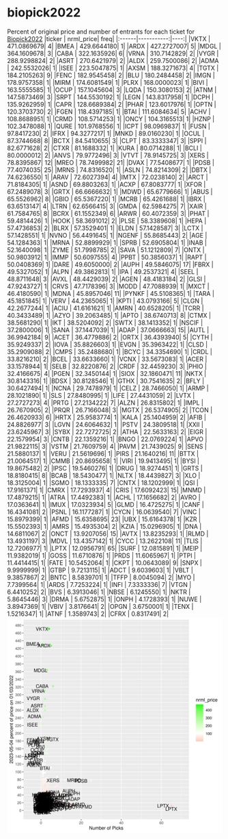 # biopick2022
Percent of original price and number of entrants for each ticket for [Biopick2022](https://twitter.com/hashtag/Biopick2022)
|ticker |  nrml_price| freq|
|:------|-----------:|----:|
|VKTX   | 471.0869679|    4|
|BMEA   | 429.6644180|    1|
|ARDX   | 427.2727007|    5|
|MDGL   | 364.1609678|    3|
|CABA   | 322.1635926|    6|
|VRNA   | 310.7142829|    2|
|VYGR   | 288.9298824|    2|
|ASRT   | 270.6421979|    2|
|ALDX   | 259.7500086|    2|
|ADMA   | 242.5532026|    1|
|ISEE   | 223.5047875|    1|
|AXSM   | 188.3271673|    4|
|TGTX   | 184.2105263|    9|
|FENC   | 182.9545458|    2|
|BLU    | 180.2484458|    2|
|IMGN   | 178.9757358|    1|
|MIRM   | 174.6081549|    1|
|PLRX   | 168.0000023|    1|
|BIVI   | 163.5555585|    1|
|OCUP   | 157.1045604|    3|
|LQDA   | 150.3080153|    2|
|ATNM   | 147.5873469|    3|
|SRPT   | 144.5530192|    1|
|LEGN   | 143.8317958|    1|
|DCPH   | 135.9262959|    1|
|CAPR   | 128.6689384|    2|
|PHAR   | 123.6017976|    1|
|OPTN   | 120.3703730|    2|
|FGEN   | 118.4397185|    1|
|BTAI   | 111.6084634|    5|
|ACHV   | 108.8688951|    1|
|CRMD   | 108.5714253|    1|
|ONCY   | 104.3165513|    1|
|HZNP   | 102.3478088|    1|
|QURE   | 101.9768556|    1|
|ICPT   |  98.0969837|    1|
|FUSN   |  97.8417230|    2|
|IFRX   |  94.3277217|    1|
|MNKD   |  89.0160230|    1|
|OCUL   |  87.3744668|    8|
|BCTX   |  84.5410655|    3|
|CLPT   |  83.3333347|    3|
|SPPI   |  82.6771628|    2|
|CTXR   |  81.1688332|    1|
|KURA   |  80.0714288|    1|
|BCLI   |  80.0000012|    2|
|ANVS   |  79.9772496|    3|
|VTVT   |  78.9145725|    3|
|XERS   |  78.8395867|   12|
|MREO   |  78.7499982|   21|
|DVAX   |  77.5408677|    1|
|PDSB   |  77.4074035|   25|
|MRNS   |  74.8316520|    1|
|ASLN   |  74.8214309|    2|
|DBTX   |  74.6236550|    1|
|ARAV   |  72.6027394|    4|
|IMTX   |  72.0238140|    2|
|ARCT   |  71.8184305|    1|
|ASND   |  69.8803263|    1|
|ACXP   |  67.8083777|    1|
|XFOR   |  67.2489078|    3|
|GRTX   |  66.6666632|    1|
|MDWD   |  65.6779666|    1|
|ABUS   |  65.5526962|    8|
|GBIO   |  65.5367220|    1|
|MCRB   |  65.4261688|    1|
|IBRX   |  63.6513147|    4|
|LTRN   |  62.6566415|    3|
|GMDA   |  62.5984275|    7|
|XAIR   |  61.7584765|    8|
|BCRX   |  61.1552349|    6|
|ARWR   |  60.4072359|    3|
|PHAT   |  59.4814426|    1|
|HOOK   |  58.3691012|    2|
|PLSE   |  58.3389608|    1|
|HEPA   |  57.4736853|    2|
|BLRX   |  57.3529401|    1|
|ELDN   |  57.1428587|    3|
|LCTX   |  57.1428551|    1|
|NVNO   |  56.4491645|    1|
|NGENF  |  55.8685443|    2|
|AGE    |  54.1284363|    1|
|MRNA   |  52.8899929|    1|
|SPRB   |  52.6905804|    1|
|INAB   |  52.1640098|    1|
|ZYME   |  51.7998785|    2|
|SAVA   |  51.1212809|    7|
|ONTX   |  50.9803912|    1|
|IMMP   |  50.6097555|    4|
|PPBT   |  50.3856037|    1|
|RAPT   |  50.0408369|    1|
|DARE   |  49.6050000|    2|
|AUPH   |  49.5846075|   17|
|FBRX   |  49.5327052|    1|
|ALPN   |  49.3862813|    1|
|IPA    |  49.2537321|    4|
|SEEL   |  48.8711648|    3|
|AVXL   |  48.4429039|    2|
|AGEN   |  48.4183184|    2|
|GLSI   |  47.9243727|    1|
|CRVS   |  47.7178396|    3|
|MODD   |  47.7088939|    1|
|MXCT   |  46.4180590|    1|
|MDNA   |  45.8957046|   11|
|PYNKF  |  45.5108365|    1|
|TARA   |  45.1851845|    1|
|VERV   |  44.2365065|    1|
|KPTI   |  43.0793166|    5|
|CLGN   |  42.2677244|    1|
|ACIU   |  41.6161621|    1|
|AMRN   |  40.6528205|    1|
|TCRR   |  40.3433489|    1|
|AZYO   |  39.2063485|    1|
|APTO   |  38.6740713|    8|
|CTMX   |  38.5681290|    1|
|IKT    |  38.5204092|    2|
|SWTX   |  38.1413352|    1|
|NSCIF  |  37.2800006|    1|
|SANA   |  37.1447039|    1|
|ADAP   |  37.0666663|   15|
|AUTL   |  36.9942184|    9|
|ACET   |  36.4779886|    2|
|ORTX   |  36.4393940|    5|
|CYTH   |  35.9249337|    2|
|IOVA   |  35.8826603|    1|
|EVGN   |  35.3963422|    1|
|CLSD   |  35.2909088|    2|
|CMPS   |  35.2488680|    1|
|BCYC   |  34.3354690|    1|
|CRDL   |  33.8216210|    2|
|BCEL   |  33.6633660|    1|
|VCNX   |  33.5673083|    1|
|ACER   |  33.1578944|    1|
|SELB   |  32.8220876|    2|
|CRDF   |  32.4459230|    3|
|PHIO   |  32.4166675|    4|
|PGEN   |  32.3450144|    1|
|SIOX   |  32.1860471|   11|
|NKTX   |  30.8143316|    1|
|BDSX   |  30.8128546|    1|
|GTHX   |  30.7541635|    2|
|BFLY   |  30.6427494|    1|
|NCNA   |  29.7478979|    1|
|CELZ   |  28.7466050|    1|
|ARMP   |  28.1021890|    1|
|SLS    |  27.8480995|    1|
|LIFE   |  27.4431059|    2|
|LVTX   |  27.2727273|    4|
|PRTG   |  27.2134222|    7|
|ALZN   |  26.8315802|    1|
|IMPL   |  26.7670905|    2|
|PRQR   |  26.7166048|    3|
|MGTX   |  26.5374905|    2|
|TCON   |  26.4620933|    6|
|HRTX   |  25.9583774|    1|
|KALA   |  25.1404959|    2|
|AFIB   |  24.8826977|    3|
|LGVN   |  24.6064632|    1|
|PSTV   |  24.3809518|    1|
|XXII   |  23.6245967|    3|
|SYBX   |  22.7272725|    2|
|ATHA   |  22.5633163|    2|
|EIGR   |  22.1579954|    3|
|CNTB   |  22.1359216|    1|
|BNGO   |  22.0769224|    1|
|APVO   |  21.9822115|    3|
|VSTM   |  21.7609759|    4|
|PAVM   |  21.7439025|    9|
|SENS   |  21.5880137|    1|
|VERU   |  21.5619696|    1|
|PIRS   |  21.1640216|   11|
|BTTX   |  21.0064517|    1|
|CMMB   |  20.8695658|    1|
|VIRI   |  19.9413495|    1|
|BYSI   |  19.8675482|    2|
|IPSC   |  19.5460276|    1|
|DRUG   |  18.9274451|    1|
|GRTS   |  18.8180415|    8|
|BCAB   |  18.5430477|    1|
|NLTX   |  18.4439827|    3|
|XLO    |  18.3125004|    1|
|SGMO   |  18.1333335|    7|
|CNTX   |  18.1202999|    1|
|QSI    |  17.9161371|    1|
|CMRX   |  17.7293937|    4|
|CRIS   |  17.6092423|   15|
|MNMD   |  17.4879215|    1|
|ATRA   |  17.4492383|    1|
|ACHL   |  17.1656682|    2|
|AVRO   |  17.0363641|    1|
|IMUX   |  17.0323934|    5|
|GLMD   |  16.4725275|    1|
|CANF   |  16.4341081|    2|
|PSNL   |  16.1177287|    1|
|CYCN   |  16.0639540|    7|
|VINC   |  15.8979399|    1|
|AFMD   |  15.6358695|   23|
|UBX    |  15.6164378|    1|
|KZR    |  15.5502393|    1|
|AMRS   |  15.4935304|    2|
|KZIA   |  15.0296905|    1|
|DNA    |  14.6811067|    2|
|ONCT   |  13.9207056|   15|
|AVTX   |  13.8235293|    1|
|RLMD   |  13.4931197|    3|
|MDVL   |  13.4357142|    1|
|CYCC   |  13.2622108|   11|
|TLIS   |  12.7206977|    1|
|LPTX   |  12.0956791|   65|
|SURF   |  12.0815891|    1|
|MEIP   |  11.9382019|    1|
|GOSS   |  11.6710876|    1|
|PRDS   |  11.6065967|    1|
|PTPI   |  11.4414415|    1|
|FATE   |  10.5452064|    1|
|CKPT   |  10.0643089|    9|
|SNPX   |   9.9999999|    1|
|GTBP   |   9.7213115|    1|
|ADCT   |   9.6039603|    1|
|VBLT   |   9.3857867|    2|
|BNTC   |   8.5839701|    1|
|TFFP   |   8.0045094|    2|
|MYO    |   7.7399564|    1|
|ARDS   |   7.7253224|    1|
|INFI   |   7.3333336|    7|
|VTGN   |   6.4410252|    2|
|BVS    |   6.3913046|    1|
|NBSE   |   6.1245550|    1|
|NKTR   |   5.8645446|    3|
|DRMA   |   5.6752875|    1|
|ONPH   |   4.1728393|    1|
|NUWE   |   3.8947369|    1|
|VBIV   |   3.8176641|    2|
|OPGN   |   3.6750001|    1|
|TENX   |   1.5216347|    1|
|ATNF   |   1.3589743|    2|
|CFRX   |   0.8317491|    2|
![retvspicks](biopicks.png?raw=true)
